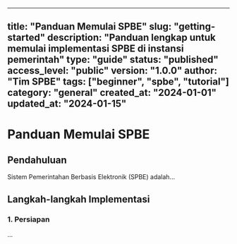 <!-- content/guides/getting-started.md -->
---
title: "Panduan Memulai SPBE"
slug: "getting-started"
description: "Panduan lengkap untuk memulai implementasi SPBE di instansi pemerintah"
type: "guide"
status: "published"
access_level: "public"
version: "1.0.0"
author: "Tim SPBE"
tags: ["beginner", "spbe", "tutorial"]
category: "general"
created_at: "2024-01-01"
updated_at: "2024-01-15"
---

# Panduan Memulai SPBE

## Pendahuluan

Sistem Pemerintahan Berbasis Elektronik (SPBE) adalah...

## Langkah-langkah Implementasi

### 1. Persiapan
...
